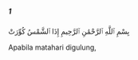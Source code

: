 ##### 1

<span class="ayah">بِسْمِ ٱللَّهِ ٱلرَّحْمَٰنِ ٱلرَّحِيمِ إِذَا ٱلشَّمْسُ كُوِّرَتْ</span>

<span class="ayah_translation">Apabila matahari digulung,</span>
